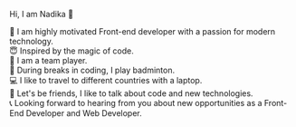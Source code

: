 Hi, I am Nadika :wave:

:loudspeaker: I am highly motivated Front-end developer with a passion for modern technology.  
:innocent: Inspired by the magic of code.  
:raised_hands: I am a team player.  
:runner: During breaks in coding, I play badminton.  
:computer: I like to travel to different countries with a laptop.  
:speech_balloon: Let's be friends, I like to talk about code and new technologies.  
:telephone_receiver: Looking forward to hearing from you about new opportunities as a Front-End Developer and Web Developer.  
